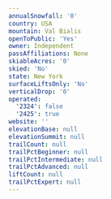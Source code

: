 ```yaml
---
annualSnowfall: '0'
country: USA
mountain: Val Bialis
openToPublic: 'Yes'
owner: Independent
passAffiliations: None
skiableAcres: '0'
skied: 'No'
state: New York
surfaceLiftsOnly: 'No'
verticalDrop: '0'
operated:
  '2324': false
  '2425': true
website: ''
elevationBase: null
elevationSummit: null
trailCount: null
trailPctBeginner: null
trailPctIntermediate: null
trailPctAdvanced: null
liftCount: null
trailPctExpert: null
---
```

